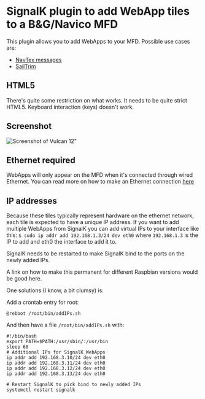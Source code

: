 # SignalK plugin to add WebApp tiles to a B&G/Navico MFD

This plugin allows you to add WebApps to your MFD. Possible use cases are:
 - [NavTex messages](https://www.npmjs.com/package/signalk-navtex-plugin)
 - [SailTrim](https://www.npmjs.com/package/signalk-trim-plugin)

## HTML5
There's quite some restriction on what works. It needs to be quite strict HTML5. Keyboard interaction (keys) doesn't work.

## Screenshot
![Screenshot of Vulcan 12"](https://raw.githubusercontent.com/htool/signalk-mfd-plugin/main/images/tiles.png)

## Ethernet required
WebApps will only appear on the MFD when it's connected through wired Ethernet.
You can read more on how to make an Ethernet connection [here](https://www.bandg.com/nl-nl/service/?guideTitle=original&guideId=003-795)

## IP addresses
Because these tiles typically represent hardware on the ethernet network, each tile is expected to have a unique IP address.
If you want to add multiple WebApps from SignalK you can add virtual IPs to your interface like this:
`$ sudo ip addr add 192.168.1.3/24 dev eth0` where `192.168.1.3` is the IP to add and eth0 the interface to add it to.

SignalK needs to be restarted to make SignalK bind to the ports on the newly added IPs.

A link on how to make this permanent for different Raspbian versions would be good here.

One solutions (I know, a bit clumsy) is:

Add a crontab entry for root:
```
@reboot /root/bin/addIPs.sh
```

And then have a file `/root/bin/addIPs.sh` with:
```
#!/bin/bash
export PATH=$PATH:/usr/sbin/:/usr/bin
sleep 60
# Additional IPs for SignalK WebApps
ip addr add 192.168.3.10/24 dev eth0
ip addr add 192.168.3.11/24 dev eth0
ip addr add 192.168.3.12/24 dev eth0
ip addr add 192.168.3.13/24 dev eth0

# Restart SignalK to pick bind to newly added IPs
systemctl restart signalk
```

